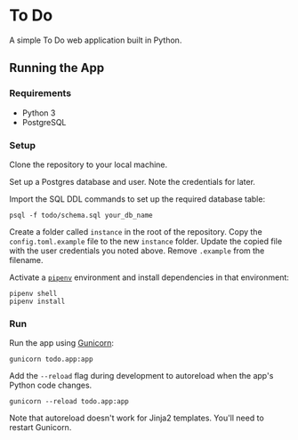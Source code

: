 # To Do

A simple To Do web application built in Python.

## Running the App

### Requirements

* Python 3
* PostgreSQL

### Setup

Clone the repository to your local machine.

Set up a Postgres database and user. Note the credentials for later.

Import the SQL DDL commands to set up the required database table:

```shell
psql -f todo/schema.sql your_db_name
```
Create a folder called `instance` in the root of the repository. Copy the `config.toml.example` file to the new `instance` folder. Update the copied file with the user credentials you noted above. Remove `.example` from the filename.

Activate a [`pipenv`](https://pipenv.pypa.io/en/latest/) environment and install dependencies in that environment:

```shell
pipenv shell
pipenv install
```

### Run

Run the app using [Gunicorn](https://gunicorn.org/):

```shell
gunicorn todo.app:app
```

Add the `--reload` flag during development to autoreload when the app's Python code changes.

```shell
gunicorn --reload todo.app:app
```

Note that autoreload doesn't work for Jinja2 templates. You'll need to restart Gunicorn.
